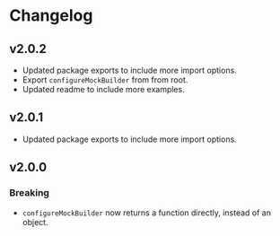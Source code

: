 # Changelog

## v2.0.2

- Updated package exports to include more import options.
- Export `configureMockBuilder` from from root.
- Updated readme to include more examples.

## v2.0.1

- Updated package exports to include more import options.

## v2.0.0

### Breaking

- `configureMockBuilder` now returns a function directly, instead of an object.
